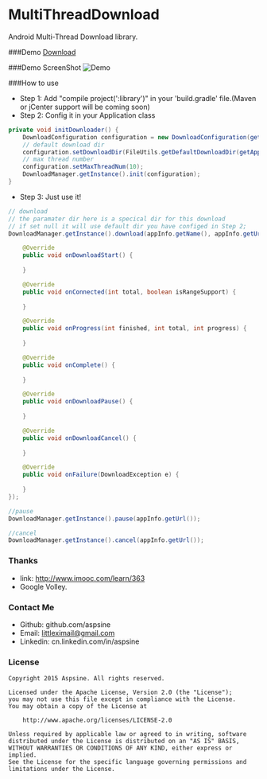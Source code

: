 # MultiThreadDownload
Android Multi-Thread Download library.

###Demo
[Download](https://raw.githubusercontent.com/Aspsine/MultiThreadDownload/master/art/demo.apk)

###Demo ScreenShot
![Demo](https://github.com/Aspsine/MultiThreadDownload/raw/master/art/pic1.png)

###How to use
- Step 1: Add "compile project(':library')" in your 'build.gradle' file.(Maven or jCenter support will be coming soon)
- Step 2: Config it in your Application class
```Java
private void initDownloader() {
    DownloadConfiguration configuration = new DownloadConfiguration(getApplicationContext());
    // default download dir
    configuration.setDownloadDir(FileUtils.getDefaultDownloadDir(getApplicationContext()));
    // max thread number
    configuration.setMaxThreadNum(10);
    DownloadManager.getInstance().init(configuration);
}
```
- Step 3: Just use it!
```Java
// download
// the paramater dir here is a specical dir for this download
// if set null it will use default dir you have configed in Step 2;
DownloadManager.getInstance().download(appInfo.getName(), appInfo.getUrl(), dir, new CallBack() {

    @Override
    public void onDownloadStart() {
    
    }

    @Override
    public void onConnected(int total, boolean isRangeSupport) {
    
    }

    @Override
    public void onProgress(int finished, int total, int progress) {
    
    }

    @Override
    public void onComplete() {
    
    }

    @Override
    public void onDownloadPause() {
    
    }

    @Override
    public void onDownloadCancel() {
    
    }

    @Override
    public void onFailure(DownloadException e) {
    
    }
});

//pause
DownloadManager.getInstance().pause(appInfo.getUrl());

//cancel
DownloadManager.getInstance().cancel(appInfo.getUrl());

```

### Thanks
- link: http://www.imooc.com/learn/363
- Google Volley.

### Contact Me
- Github:   github.com/aspsine
- Email:    littleximail@gmail.com
- Linkedin: cn.linkedin.com/in/aspsine

### License

    Copyright 2015 Aspsine. All rights reserved.

    Licensed under the Apache License, Version 2.0 (the "License");
    you may not use this file except in compliance with the License.
    You may obtain a copy of the License at

        http://www.apache.org/licenses/LICENSE-2.0

    Unless required by applicable law or agreed to in writing, software
    distributed under the License is distributed on an "AS IS" BASIS,
    WITHOUT WARRANTIES OR CONDITIONS OF ANY KIND, either express or implied.
    See the License for the specific language governing permissions and
    limitations under the License.
